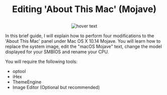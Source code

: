# <p align='center'>Editing 'About This Mac' (Mojave)</p>

<p align="center">
  <img src="https://i.imgur.com/Rx0YkPp.png" title="hover text">
</p>

In this brief guide, I will explain how to perform four modifications to the 'About This Mac' panel under Mac OS X 10.14 Mojave.  You will learn how to replace the system image, edit the "macOS Mojave" text, change the model displayed for your SMBIOS and rename your CPU.

You will require the following tools:
- optool
- iHex
- ThemeEngine
- Image Editor (Optional but recommended)

